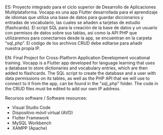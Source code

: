 ES: Proyecto integrado para el ciclo superior de Desarrollo de Aplicaciones Multiplataforma.
Vocapp es una app Flutter desarrollada para el aprendizaje de idiomas que utiliza una base de datos para guardar diccionarios y entradas de vocabulario, las cuales se añaden a tarjetas de estudio (flashcards).
El script SQL para la creación de la base de datos y un usuario con permisos de datos sobre sus tablas, así como la API PHP que utilizaremos para conectarnos desde la app, se encuentran en la carpeta “sql_php”.
El código de los archivos CRUD debe editarse para añadir nuestra propia IP.

EN: Final Project for Cross-Platform Application Development vocational training.
Vocapp is a Flutter app developed for language learning that uses a database to store dictionaries and vocabulary entries, which are then added to flashcards.
The SQL script to create the database and a user with data permissions on its tables, as well as the PHP API that we will use to connect to it from the app, can be found in the "sql_php" folder.
The code in the CRUD files must be edited to add our own IP address.

Recursos software / Software resources:
- Visual Studio Code 
- Dispositivo móvil virtual (AVD) 
- Flutter Framework 
- MySQL Workbench 
- XAMPP (Apache) 

